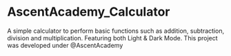 # AscentAcademy_Calculator
A simple calculator to perform basic functions such as addition, subtraction, division and multiplication. Featuring both Light &amp; Dark Mode. This project was developed under @AscentAcademy
